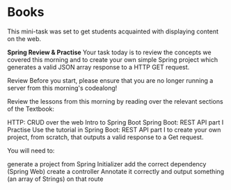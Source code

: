 # Books
This mini-task was set to get students acquainted with displaying content on the web. 

**Spring Review & Practise**
Your task today is to review the concepts we covered this morning and to create your own simple Spring project which generates a valid JSON array response to a HTTP GET request.

Review
Before you start, please ensure that you are no longer running a server from this morning's codealong!

Review the lessons from this morning by reading over the relevant sections of the Textbook:

HTTP: CRUD over the web
Intro to Spring Boot
Spring Boot: REST API part I
Practise
Use the tutorial in Spring Boot: REST API part I to create your own project, from scratch, that outputs a valid response to a Get request.

You will need to:

generate a project from Spring Initializer
add the correct dependency (Spring Web)
create a controller
Annotate it correctly and output something (an array of Strings) on that route
